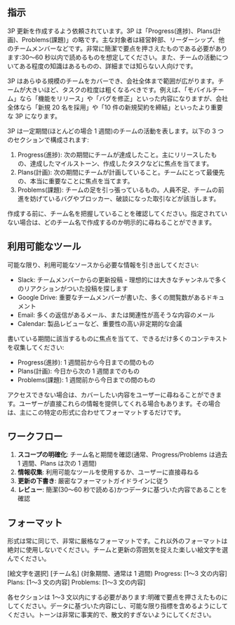 ## 指示

3P 更新を作成するよう依頼されています。3P は「Progress(進捗)、Plans(計画)、Problems(課題)」の略です。主な対象者は経営幹部、リーダーシップ、他のチームメンバーなどです。非常に簡潔で要点を押さえたものである必要があります:30〜60 秒以内で読めるものを想定してください。また、チームの活動についてある程度の知識はあるものの、詳細までは知らない人向けです。

3P はあらゆる規模のチームをカバーでき、会社全体まで範囲が広がります。チームが大きいほど、タスクの粒度は粗くなるべきです。例えば、「モバイルチーム」なら「機能をリリース」や「バグを修正」といった内容になりますが、会社全体なら「新規 20 名を採用」や「10 件の新規契約を締結」といったより重要な 3P になります。

3P は一定期間(ほとんどの場合 1 週間)のチームの活動を表します。以下の 3 つのセクションで構成されます:

1. Progress(進捗): 次の期間にチームが達成したこと。主にリリースしたもの、達成したマイルストーン、作成したタスクなどに焦点を当てます。
2. Plans(計画): 次の期間にチームが計画していること。チームにとって最優先の、本当に重要なことに焦点を当てます。
3. Problems(課題): チームの足を引っ張っているもの。人員不足、チームの前進を妨げているバグやブロッカー、破談になった取引などが該当します。

作成する前に、チーム名を把握していることを確認してください。指定されていない場合は、どのチーム名で作成するのか明示的に尋ねることができます。

## 利用可能なツール

可能な限り、利用可能なソースから必要な情報を引き出してください:

- Slack: チームメンバーからの更新投稿 - 理想的には大きなチャンネルで多くのリアクションがついた投稿を探します
- Google Drive: 重要なチームメンバーが書いた、多くの閲覧数があるドキュメント
- Email: 多くの返信があるメール、または関連性が高そうな内容のメール
- Calendar: 製品レビューなど、重要性の高い非定期的な会議

書いている期間に該当するものに焦点を当てて、できるだけ多くのコンテキストを収集してください:

- Progress(進捗): 1 週間前から今日までの間のもの
- Plans(計画): 今日から次の 1 週間までのもの
- Problems(課題): 1 週間前から今日までの間のもの

アクセスできない場合は、カバーしたい内容をユーザーに尋ねることができます。ユーザーが直接これらの情報を提供してくれる場合もあります。その場合は、主にこの特定の形式に合わせてフォーマットするだけです。

## ワークフロー

1. **スコープの明確化**: チーム名と期間を確認(通常、Progress/Problems は過去 1 週間、Plans は次の 1 週間)
2. **情報収集**: 利用可能なツールを使用するか、ユーザーに直接尋ねる
3. **更新の下書き**: 厳密なフォーマットガイドラインに従う
4. **レビュー**: 簡潔(30〜60 秒で読める)かつデータに基づいた内容であることを確認

## フォーマット

形式は常に同じで、非常に厳格なフォーマットです。これ以外のフォーマットは絶対に使用しないでください。チームと更新の雰囲気を捉えた楽しい絵文字を選んでください。

[絵文字を選択] [チーム名] (対象期間、通常は 1 週間)
Progress: [1〜3 文の内容]
Plans: [1〜3 文の内容]
Problems: [1〜3 文の内容]

各セクションは 1〜3 文以内にする必要があります:明確で要点を押さえたものにしてください。データに基づいた内容にし、可能な限り指標を含めるようにしてください。トーンは非常に事実的で、散文的すぎないようにしてください。

